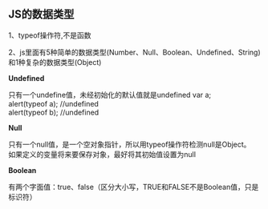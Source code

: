 <h2>JS的数据类型</h2>
<p>1、typeof操作符,不是函数</p>
<p>2、js里面有5种简单的数据类型(Number、Null、Boolean、Undefined、String)和1种复杂的数据类型(Object)</p>
<strong>Undefined</strong>
<p>只有一个undefine值，未经初始化的默认值就是undefined
  var a;<br>
  alert(typeof a); //undefined <br>
  alert(typeof b); //undefined
  </p>
<strong>Null</strong>
<p> 
只有一个null值，是一个空对象指针，所以用typeof操作符检测null是Object。<br>
如果定义的变量将来要保存对象，最好将其初始值设置为null
</p>
<strong>Boolean</strong>
<p>有两个字面值：true、false（区分大小写，TRUE和FALSE不是Boolean值，只是标识符）<br>
</p>
